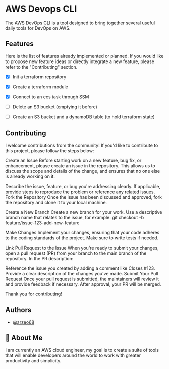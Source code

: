 
# AWS Devops CLI

The AWS DevOps CLI is a tool designed to bring together several useful daily tools for DevOps on AWS.









## Features

Here is the list of features already implemented or planned. If you would like to propose new feature ideas or directly integrate a new feature, please refer to the "Contributing" section.


- [x]  Init a terraform repository
- [x]  Create a terraform module
- [x]  Connect to an ecs task through SSM
- [ ]  Delete an S3 bucket (emptying it before)
- [ ]  Create an S3 bucket and a dynamoDB table (to hold terraform state)


## Contributing
I welcome contributions from the community! If you'd like to contribute to this project, please follow the steps below:

Create an Issue
Before starting work on a new feature, bug fix, or enhancement, please create an issue in the repository. This allows us to discuss the scope and details of the change, and ensures that no one else is already working on it.

Describe the issue, feature, or bug you're addressing clearly.
If applicable, provide steps to reproduce the problem or reference any related issues.
Fork the Repository
Once the issue has been discussed and approved, fork the repository and clone it to your local machine.

Create a New Branch
Create a new branch for your work. Use a descriptive branch name that relates to the issue, for example:
git checkout -b feature/issue-123-add-new-feature

Make Changes
Implement your changes, ensuring that your code adheres to the coding standards of the project. Make sure to write tests if needed.

Link Pull Request to the Issue
When you're ready to submit your changes, open a pull request (PR) from your branch to the main branch of the repository. In the PR description:

Reference the issue you created by adding a comment like Closes #123.
Provide a clear description of the changes you've made.
Submit Your Pull Request
Once your pull request is submitted, the maintainers will review it and provide feedback if necessary. After approval, your PR will be merged.

Thank you for contributing!
## Authors

- [@arzeo68](https://github.com/arzeo68)


## 🚀 About Me
I am currently an AWS cloud engineer, my goal is to create a suite of tools that will enable developers around the world to work with greater productivity and simplicity.
